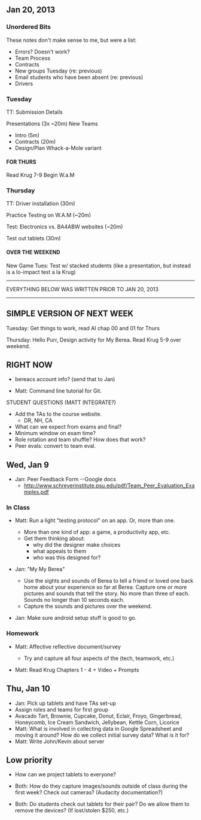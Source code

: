 ## Jan 20, 2013

### Unordered Bits

These notes don't make sense to me, but were a list:

* Errors? Doesn't work?
* Team Process
* Contracts
* New groups Tuesday (re: previous)
* Email students who have been absent (re: previous)
* Drivers

### Tuesday

TT: Submission Details

Presentations (3x ~20m)
New Teams
- Intro (5m)
- Contracts (20m)
- Design/Plan Whack-a-Mole variant

#### FOR THURS
Read Krug 7-9
Begin W.a.M

### Thursday

TT: Driver installation (30m)

Practice Testing on W.A.M (~20m)

Test: Electronics vs. BA4ABW websites (~20m)

Test out tablets (30m)

#### OVER THE WEEKEND

New Game
Tues: Test w/ stacked students (like a presentation, but instead is a lo-impact test a la Krug)

--------

EVERYTHING BELOW WAS WRITTEN PRIOR TO JAN 20, 2013

--------

##  SIMPLE VERSION OF NEXT WEEK

Tuesday: Get things to work, read AI chap 00 and 01 for Thurs

Thursday: Hello Purr, Design activity for My Berea. Read Krug 5-9 over weekend.

## RIGHT NOW

* bereacs account info? (send that to Jan)

* Matt: Command line tutorial for Git.

STUDENT QUESTIONS (MATT INTEGRATE?)

* Add the TAs to the course website.
  * DR, NH, CA
* What can we expect from exams and final?
* Minimum window on exam time?
* Role rotation and team shuffle? How does that work?
* Peer evals: convert to team eval.


## Wed, Jan 9

* Jan: Peer Feedback Form --Google docs
  * http://www.schreyerinstitute.psu.edu/pdf/Team_Peer_Evaluation_Examples.pdf


### In Class
* Matt: Run a light "testing protocol" on an app. Or, more than one.
  * More than one kind of app: a game, a productivity app, etc.
  * Get them thinking about: 
    * why did the designer make choices
    * what appeals to them 
    * who was this designed for?

* Jan: "My My Berea"
  * Use the sights and sounds of Berea to tell a friend or loved one back home about your experience so far at Berea. Capture one or more pictures and sounds that tell the story. No more than three of each. Sounds no longer than 10 seconds each.
  * Capture the sounds and pictures over the weekend.

* Jan: Make sure android setup stuff is good to go.

### Homework
* Matt: Affective reflective document/survey
  * Try and capture all four aspects of the (tech, teamwork, etc.)

* Matt: Read Krug Chapters 1 - 4 + Video + Prompts

## Thu, Jan 10

* Jan: Pick up tablets and have TAs set-up
* Assign roles and teams for first group
* Avacado Tart, Brownie, Cupcake, Donut, Eclair, Froyo, Gingerbread, Honeycomb, Ice Cream Sandwich, Jellybean, Kettle Corn, Licorice
* Matt: What is involved in collecting data in Google Spreadsheet and moving it around? How do we collect initial survey data? What is it for?
* Matt: Write John/Kevin about server

## Low priority

* How can we project tablets to everyone? 

* Both: How do they capture images/sounds outside of class during the first week? Check out cameras? (Audacity documentation?)

* Both: Do students check out tablets for their pair? Do we allow them to remove the devices? (If lost/stolen $250, etc.)  
